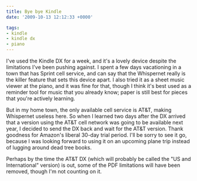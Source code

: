 ```yaml
---
title: Bye bye Kindle
date: '2009-10-13 12:12:33 +0000'

tags:
- kindle
- kindle dx
- piano
---
```

I've used the Kindle DX for a week, and it's a lovely device despite the limitations I've been pushing against.  I spent a few days vacationing in a town that has Sprint cell service, and can say that the Whispernet really is the killer feature that sets this device apart.  I also tried it as a sheet music viewer at the piano, and it was fine for that, though I think it's best used as a reminder tool for music that you already know; paper is still best for pieces that you're actively learning.

But in my home town, the only available cell service is AT&T, making Whispernet useless here.  So when I learned two days after the DX arrived that a version using the AT&T cell network was going to be available next year, I decided to send the DX back and wait for the AT&T version.  Thank goodness for Amazon's liberal 30-day trial period.  I'll be sorry to see it go, because I was looking forward to using it on an upcoming plane trip instead of lugging around dead tree books.

Perhaps by the time the AT&T DX (which will probably be called the "US and International" version) is out, some of the PDF limitations will have been removed, though I'm not counting on it.
